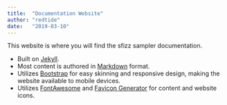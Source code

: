```yaml
---
title:  "Documentation Website"
author: "redtide"
date:   "2019-03-10"
---
```

This website is where you will find the sfizz sampler documentation.

- Built on [Jekyll].
- Most content is authored in [Markdown] format.
- Utilizes [Bootstrap] for easy skinning and responsive design,
  making the website available to mobile devices.
- Utilizes [FontAwesome] and [Favicon Generator] for content and website icons.

[Bootstrap]:         http://getbootstrap.com/
[Favicon Generator]: https://realfavicongenerator.net/
[FontAwesome]:       http://fontawesome.io/
[Jekyll]:            http://jekyllrb.com/
[Markdown]:          http://daringfireball.net/projects/markdown/
